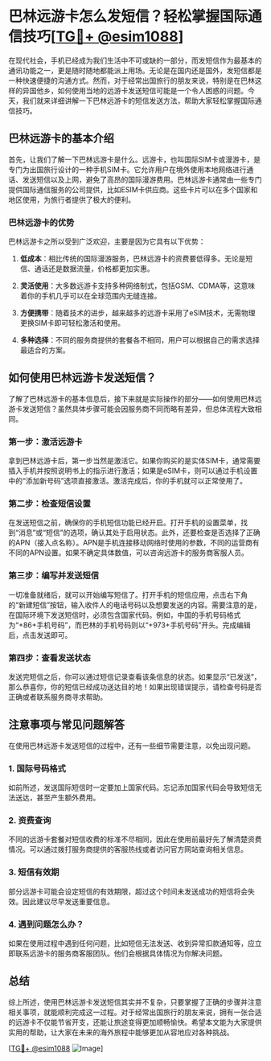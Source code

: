 # 巴林远游卡怎么发短信？轻松掌握国际通信技巧[[TG💪+ @esim1088](https://t.me/s/esim1088)]

在现代社会，手机已经成为我们生活中不可或缺的一部分，而发短信作为最基本的通讯功能之一，更是随时随地都能派上用场。无论是在国内还是国外，发短信都是一种快速便捷的沟通方式。然而，对于经常出国旅行的朋友来说，特别是在巴林这样的异国他乡，如何使用当地的远游卡发送短信可能是一个令人困惑的问题。今天，我们就来详细讲解一下巴林远游卡的短信发送方法，帮助大家轻松掌握国际通信技巧。

## 巴林远游卡的基本介绍

首先，让我们了解一下巴林远游卡是什么。远游卡，也叫国际SIM卡或漫游卡，是专门为出国旅行设计的一种手机SIM卡。它允许用户在境外使用本地网络进行通话、发送短信以及上网，避免了高昂的国际漫游费用。巴林远游卡通常由一些专门提供国际通信服务的公司提供，比如ESIM卡供应商。这些卡片可以在多个国家和地区使用，为旅行者提供了极大的便利。

### 巴林远游卡的优势

巴林远游卡之所以受到广泛欢迎，主要是因为它具有以下优势：

1. **低成本**：相比传统的国际漫游服务，巴林远游卡的资费要低得多。无论是短信、通话还是数据流量，价格都更加实惠。
   
2. **灵活使用**：大多数远游卡支持多种网络制式，包括GSM、CDMA等，这意味着你的手机几乎可以在全球范围内无缝连接。

3. **方便携带**：随着技术的进步，越来越多的远游卡采用了eSIM技术，无需物理更换SIM卡即可轻松激活和使用。

4. **多种选择**：不同的服务商提供的套餐各不相同，用户可以根据自己的需求选择最适合的方案。

## 如何使用巴林远游卡发送短信？

了解了巴林远游卡的基本信息后，接下来就是实际操作的部分——如何使用巴林远游卡发送短信？虽然具体步骤可能会因服务商不同而略有差异，但总体流程大致相同。

### 第一步：激活远游卡

拿到巴林远游卡后，第一步当然是激活它。如果你购买的是实体SIM卡，通常需要插入手机并按照说明书上的指示进行激活；如果是eSIM卡，则可以通过手机设置中的“添加新号码”选项直接激活。激活完成后，你的手机就可以正常使用了。

### 第二步：检查短信设置

在发送短信之前，确保你的手机短信功能已经开启。打开手机的设置菜单，找到“消息”或“短信”的选项，确认其处于启用状态。此外，还要检查是否选择了正确的APN（接入点名称）。APN是手机连接移动网络时使用的参数，不同的运营商有不同的APN设置。如果不确定具体数值，可以咨询远游卡的服务商客服人员。

### 第三步：编写并发送短信

一切准备就绪后，就可以开始编写短信了。打开手机的短信应用，点击右下角的“新建短信”按钮，输入收件人的电话号码以及想要发送的内容。需要注意的是，在国际环境下发送短信时，必须包含国家代码。例如，中国的手机号码格式为“+86+手机号码”，而巴林的手机号码则以“+973+手机号码”开头。完成编辑后，点击发送即可。

### 第四步：查看发送状态

发送完短信之后，你可以通过短信记录查看该条信息的状态。如果显示“已发送”，那么恭喜你，你的短信已经成功送达目的地！如果出现错误提示，请检查号码是否正确或者联系服务商寻求帮助。

## 注意事项与常见问题解答

在使用巴林远游卡发送短信的过程中，还有一些细节需要注意，以免出现问题。

### 1. 国际号码格式

如前所述，发送国际短信时一定要加上国家代码。忘记添加国家代码会导致短信无法送达，甚至产生额外费用。

### 2. 资费查询

不同的远游卡套餐对短信收费的标准不尽相同，因此在使用前最好先了解清楚资费情况。可以通过拨打服务商提供的客服热线或者访问官方网站查询相关信息。

### 3. 短信有效期

部分远游卡可能会设定短信的有效期限，超过这个时间未发送成功的短信将会失效。因此建议尽早发送重要信息。

### 4. 遇到问题怎么办？

如果在使用过程中遇到任何问题，比如短信无法发送、收到异常扣款通知等，应立即联系远游卡的服务商客服团队。他们会根据具体情况为你解决问题。

## 总结

综上所述，使用巴林远游卡发送短信其实并不复杂，只要掌握了正确的步骤并注意相关事项，就能顺利完成这一过程。对于经常出国旅行的朋友来说，拥有一张合适的远游卡不仅能节省开支，还能让旅途变得更加顺畅愉快。希望本文能为大家提供实用的帮助，让大家在未来的海外旅程中能够更加从容地应对各种挑战。

[[TG💪+ @esim1088](https://t.me/s/esim1088) ![Image](https://i.postimg.cc/4NQfJmqS/Snipaste-2025-05-13-00-14-12.png)]